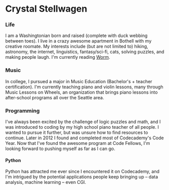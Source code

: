 # Crystal Stellwagen

### Life
I am a Washingtonian born and raised (complete with duck webbing between toes).  I live in a crazy awesome apartment in Bothell with my creative roomate.  My interests include (but are not limited to) hiking, astronomy, the internet, linguistics, fantasy/sci-fi, cats, solving puzzles, and making people laugh. I'm currently reading [Worm](https://parahumans.wordpress.com/).
### Music
In college, I pursued a major in Music Education (Bachelor's + teacher certification).  I'm currently teaching piano and violin lessons, many through Music Lessons on Wheels, an organization that brings piano lessons into after-school programs all over the Seattle area.
### Programming
I've always been excited by the challenge of logic puzzles and math, and I was introduced to coding by my high school piano teacher of all people.  I wanted to pursue it further, but was unsure how to find resources to continue.  Later in 2012 I found and completed most of Codecademy's Code Year.  Now that I've found the awesome program at Code Fellows, I'm looking forward to pushing myself as far as I can go.
#### Python
Python has attracted me ever since I encountered it on Codecademy, and I'm intrigued by the potential applications people keep bringing up – data analysis, machine learning – even CGI. 

